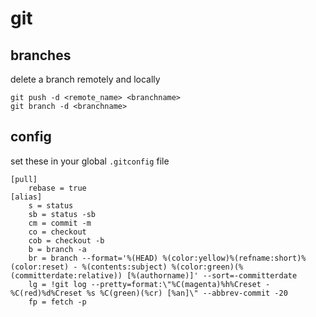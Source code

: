 # git

## branches
delete a branch remotely and locally
```
git push -d <remote_name> <branchname>
git branch -d <branchname>
```


## config
set these in your global `.gitconfig` file
```
[pull]
    rebase = true
[alias]
    s = status
    sb = status -sb
    cm = commit -m
    co = checkout
    cob = checkout -b
    b = branch -a
    br = branch --format='%(HEAD) %(color:yellow)%(refname:short)%(color:reset) - %(contents:subject) %(color:green)(%(committerdate:relative)) [%(authorname)]' --sort=-committerdate
    lg = !git log --pretty=format:\"%C(magenta)%h%Creset -%C(red)%d%Creset %s %C(green)(%cr) [%an]\" --abbrev-commit -20
    fp = fetch -p
```
